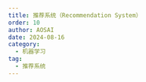 ```yaml
---
title: 推荐系统（Recommendation System）
order: 10
author: AOSAI
date: 2024-08-16
category:
  - 机器学习
tag:
  - 推荐系统
---
```


<style>
  @media (orientation:landscape){
    .layout{
      display:flex;
    }
  }
  @media (orientation:portrait){
    .layout{}
  }
</style>
